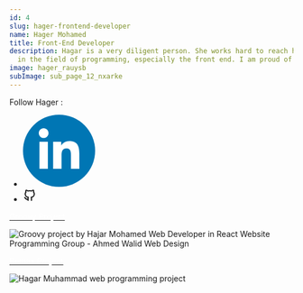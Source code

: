 ```yaml
---
id: 4
slug: hager-frontend-developer
name: Hager Mohamed
title: Front-End Developer
description: Hagar is a very diligent person. She works hard to reach her dream
  in the field of programming, especially the front end. I am proud of her...
image: hager_rauysb
subImage: sub_page_12_nxarke
---
```

<p style="
    margin: 0;
">Follow Hager :</p>
<ul class="social-icon justify-content-center d-flex justify-content-lg-start"><li><a href="https://www.linkedin.com/in/hagar-mohamed-325344234/" target="_blank" rel="nofollow noopener noreferrer" aria-label="linkedIn" data-v-43922166=""><svg id="linkedIn" enable-background="new 0 0 128 128" height="128px" version="1.1" viewBox="0 0 128 128" width="128px" xml:space="preserve" xmlns="http://www.w3.org/2000/svg" xmlns:xlink="http://www.w3.org/1999/xlink" class="h-10 w-10" data-v-43922166=""><g><circle cx="64" cy="64" fill="#0076B4" r="64"></circle></g><g><path d="M44.119,95.934H29.184V47.93h14.935V95.934z M36.656,41.371c-4.792,0-8.656-3.876-8.656-8.653   c0-4.775,3.864-8.652,8.656-8.652c4.771,0,8.646,3.876,8.646,8.652C45.303,37.495,41.428,41.371,36.656,41.371z M100,95.934H85.081   V72.59c0-5.566-0.097-12.728-7.752-12.728c-7.765,0-8.948,6.065-8.948,12.33v23.742H53.479V47.93H67.78v6.562h0.204   c1.99-3.774,6.857-7.753,14.117-7.753c15.105,0,17.897,9.939,17.897,22.868L100,95.934L100,95.934z" fill="#FFFFFF"></path></g></svg></a></li><li><a href="https://github.com/jomohamed" target="_blank" rel="nofollow noopener noreferrer" aria-label="github" data-v-43922166=""><svg xmlns="http://www.w3.org/2000/svg" class="icon icon-tabler icon-tabler-brand-github" width="24" height="24" viewBox="0 0 24 24" stroke-width="2" stroke="currentColor" fill="none" stroke-linecap="round" stroke-linejoin="round"> <path stroke="none" d="M0 0h24v24H0z" fill="none"/> <path d="M9 19c-4.3 1.4 -4.3 -2.5 -6 -3m12 5v-3.5c0 -1 .1 -1.4 -.5 -2c2.8 -.3 5.5 -1.4 5.5 -6a4.6 4.6 0 0 0 -1.3 -3.2a4.2 4.2 0 0 0 -.1 -3.2s-1.1 -.3 -3.5 1.3a12.3 12.3 0 0 0 -6.2 0c-2.4 -1.6 -3.5 -1.3 -3.5 -1.3a4.2 4.2 0 0 0 -.1 3.2a4.6 4.6 0 0 0 -1.3 3.2c0 4.6 2.7 5.7 5.5 6c-.6 .6 -.6 1.2 -.5 2v3.5" /> </svg></a></li></ul> 

<a target="_blank"  href="https://jomohamed.github.io/Groovy_TaskTwo/" class="rbt-btn btn-gradient hover-icon-reverse"><span class="icon-reverse-wrapper"><span style="color: white; ">Groovy Project</span></span></a>

![Groovy project by Hajar Mohamed Web Developer in React Website Programming Group - Ahmed Walid Web Design](https://res.cloudinary.com/drcfigqqr/image/upload/v1689014146/Screenshot_67_nnakau.webp "Groovy project by Hajar Mohamed Web Developer in React Website Programming Group")

<a target="_blank"  href="https://jomohamed.github.io/Template_1/" class="rbt-btn btn-gradient hover-icon-reverse"><span class="icon-reverse-wrapper"><span style="color: white; ">Bemax Project</span></span></a>

![Hagar Muhammad web programming project](https://res.cloudinary.com/drcfigqqr/image/upload/v1689014146/demo-bemax-design_a0lu80.webp "Hagar Muhammad web programming project")